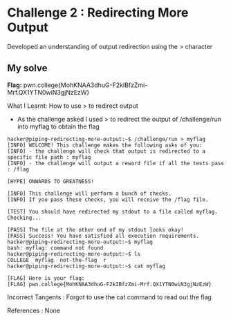 # Challenge 2 : Redirecting More Output

Developed an understanding of output redirection using the > character

## My solve

**Flag:** pwn.college{MohKNAA3dhuG-F2kIBfzZmi-Mrf.QX1YTN0wiN3gjNzEzW}

What I Learnt: How to use > to redirect output

- As the challenge asked I used > to redirect the output of /challenge/run into myflag to obtain the flag

```
hacker@piping~redirecting-more-output:~$ /challenge/run > myflag
[INFO] WELCOME! This challenge makes the following asks of you:
[INFO] - the challenge will check that output is redirected to a specific file path : myflag
[INFO] - the challenge will output a reward file if all the tests pass : /flag

[HYPE] ONWARDS TO GREATNESS!

[INFO] This challenge will perform a bunch of checks.
[INFO] If you pass these checks, you will receive the /flag file.

[TEST] You should have redirected my stdout to a file called myflag. Checking...

[PASS] The file at the other end of my stdout looks okay!
[PASS] Success! You have satisfied all execution requirements.
hacker@piping~redirecting-more-output:~$ myflag
bash: myflag: command not found
hacker@piping~redirecting-more-output:~$ ls
COLLEGE  myflag  not-the-flag  r
hacker@piping~redirecting-more-output:~$ cat myflag

[FLAG] Here is your flag:
[FLAG] pwn.college{MohKNAA3dhuG-F2kIBfzZmi-Mrf.QX1YTN0wiN3gjNzEzW}
```

Incorrect Tangents :
Forgot to use the cat command to read out the flag

References :
None
